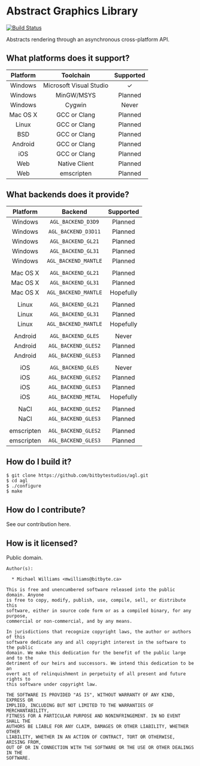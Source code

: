 # Abstract Graphics Library

[![Build Status](https://travis-ci.org/bitbytestudios/agl.png?branch=master)](http://travis-ci.org/bitbytestudios/agl)

Abstracts rendering through an asynchronous cross-platform API.

What platforms does it support?
-------------------------------

| Platform  | Toolchain               | Supported             |
|:---------:|:-----------------------:|:---------------------:|
| Windows   | Microsoft Visual Studio | <span>&#10003;</span> |
| Windows   | MinGW/MSYS              |        Planned        |
| Windows   | Cygwin                  |         Never         |
| Mac OS X  | GCC or Clang            |        Planned        |
| Linux     | GCC or Clang            |        Planned        |
| BSD       | GCC or Clang            |        Planned        |
| Android   | GCC or Clang            |        Planned        |
| iOS       | GCC or Clang            |        Planned        |
| Web       | Native Client           |        Planned        |
| Web       | emscripten              |        Planned        |

What backends does it provide?
------------------------------

| Platform   | Backend                 | Supported             |
|:----------:|:-----------------------:|:---------------------:|
| Windows    | `AGL_BACKEND_D3D9`      |        Planned        |
| Windows    | `AGL_BACKEND_D3D11`     |        Planned        |
| Windows    | `AGL_BACKEND_GL21`      |        Planned        |
| Windows    | `AGL_BACKEND_GL31`      |        Planned        |
| Windows    | `AGL_BACKEND_MANTLE`    |        Planned        |
|            |                         |                       |
| Mac OS X   | `AGL_BACKEND_GL21`      |        Planned        |
| Mac OS X   | `AGL_BACKEND_GL31`      |        Planned        |
| Mac OS X   | `AGL_BACKEND_MANTLE`    |       Hopefully       |
|            |                         |                       |
| Linux      | `AGL_BACKEND_GL21`      |        Planned        |
| Linux      | `AGL_BACKEND_GL31`      |        Planned        |
| Linux      | `AGL_BACKEND_MANTLE`    |       Hopefully       |
|            |                         |                       |
| Android    | `AGL_BACKEND_GLES`      |         Never         |
| Android    | `AGL_BACKEND_GLES2`     |        Planned        |
| Android    | `AGL_BACKEND_GLES3`     |        Planned        |
|            |                         |                       |
| iOS        | `AGL_BACKEND_GLES`      |         Never         |
| iOS        | `AGL_BACKEND_GLES2`     |        Planned        |
| iOS        | `AGL_BACKEND_GLES3`     |        Planned        |
| iOS        | `AGL_BACKEND_METAL`     |       Hopefully       |
|            |                         |                       |
| NaCl       | `AGL_BACKEND_GLES2`     |        Planned        |
| NaCl       | `AGL_BACKEND_GLES3`     |        Planned        |
|            |                         |                       |
| emscripten | `AGL_BACKEND_GLES2`     |        Planned        |
| emscripten | `AGL_BACKEND_GLES3`     |        Planned        |

How do I build it?
------------------

    $ git clone https://github.com/bitbytestudios/agl.git
    $ cd agl
    $ ./configure
    $ make

How do I contribute?
--------------------

See our contribution here.

How is it licensed?
-------------------

Public domain.

```
Author(s):

  * Michael Williams <mwilliams@bitbyte.ca>

This is free and unencumbered software released into the public domain. Anyone
is free to copy, modify, publish, use, compile, sell, or distribute this
software, either in source code form or as a compiled binary, for any purpose,
commercial or non-commercial, and by any means.

In jurisdictions that recognize copyright laws, the author or authors of this
software dedicate any and all copyright interest in the software to the public
domain. We make this dedication for the benefit of the public large and to the
detriment of our heirs and successors. We intend this dedication to be an
overt act of relinquishment in perpetuity of all present and future rights to
this software under copyright law.

THE SOFTWARE IS PROVIDED "AS IS", WITHOUT WARRANTY OF ANY KIND, EXPRESS OR
IMPLIED, INCLUDING BUT NOT LIMITED TO THE WARRANTIES OF MERCHANTABILITY,
FITNESS FOR A PARTICULAR PURPOSE AND NONINFRINGEMENT. IN NO EVENT SHALL THE
AUTHORS BE LIABLE FOR ANY CLAIM, DAMAGES OR OTHER LIABILITY, WHETHER OTHER
LIABILITY, WHETHER IN AN ACTION OF CONTRACT, TORT OR OTHERWISE, ARISING FROM,
OUT OF OR IN CONNECTION WITH THE SOFTWARE OR THE USE OR OTHER DEALINGS IN THE
SOFTWARE.
```
